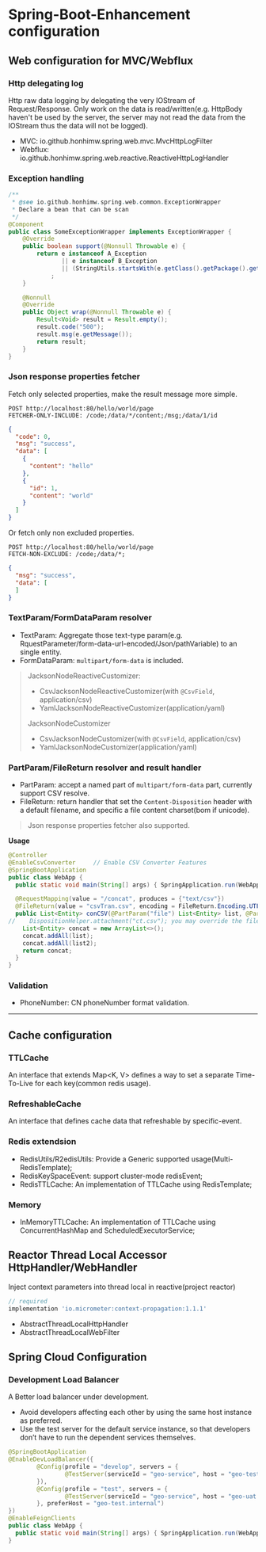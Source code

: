 # Spring-Boot-Enhancement configuration

## Web configuration for MVC/Webflux

### Http delegating log

Http raw data logging by delegating the very IOStream of Request/Response. Only work on the data is read/written(e.g.
HttpBody haven't be used by the server, the server may not read the data from the IOStream thus the data will not be
logged).

- MVC: io.github.honhimw.spring.web.mvc.MvcHttpLogFilter
- Webflux: io.github.honhimw.spring.web.reactive.ReactiveHttpLogHandler

### Exception handling

```java
/**
 * @see io.github.honhimw.spring.web.common.ExceptionWrapper
 * Declare a bean that can be scan
 */
@Component
public class SomeExceptionWrapper implements ExceptionWrapper {
    @Override
    public boolean support(@Nonnull Throwable e) {
        return e instanceof A_Exception
               || e instanceof B_Exception
               || (StringUtils.startsWith(e.getClass().getPackage().getName(), "org.example.exce"))
            ;
    }

    @Nonnull
    @Override
    public Object wrap(@Nonnull Throwable e) {
        Result<Void> result = Result.empty();
        result.code("500");
        result.msg(e.getMessage());
        return result;
    }
}
```

### Json response properties fetcher

Fetch only selected properties, make the result message more simple.

```http request
POST http://localhost:80/hello/world/page
FETCHER-ONLY-INCLUDE: /code;/data/*/content;/msg;/data/1/id
```

```json
{
  "code": 0,
  "msg": "success",
  "data": [
    {
      "content": "hello"
    },
    {
      "id": 1,
      "content": "world"
    }
  ]
}
```

Or fetch only non excluded properties.

```http request
POST http://localhost:80/hello/world/page
FETCH-NON-EXCLUDE: /code;/data/*;
```

```json
{
  "msg": "success",
  "data": [
  ]
}
```

### TextParam/FormDataParam resolver

- TextParam: Aggregate those text-type param(e.g. RquestParameter/form-data-url-encoded/Json/pathVariable) to an single
  entity.
- FormDataParam: `multipart/form-data` is included.

> JacksonNodeReactiveCustomizer:
> * CsvJacksonNodeReactiveCustomizer(with `@CsvField`, application/csv)
> * YamlJacksonNodeReactiveCustomizer(application/yaml)
>
> JacksonNodeCustomizer
> * CsvJacksonNodeCustomizer(with `@CsvField`, application/csv)
> * YamlJacksonNodeCustomizer(application/yaml)

### PartParam/FileReturn resolver and result handler

- PartParam: accept a named part of `multipart/form-data` part, currently support CSV resolve.
- FileReturn: return handler that set the `Content-Disposition` header with a default filename, and specific a file content charset(bom if unicode).

> Json response properties fetcher also supported.

**Usage**
```java
@Controller
@EnableCsvConverter     // Enable CSV Converter Features
@SpringBootApplication
public class WebApp {
  public static void main(String[] args) { SpringApplication.run(WebApp.class, args); }

  @RequestMapping(value = "/concat", produces = {"text/csv"})
  @FileReturn(value = "csvTran.csv", encoding = FileReturn.Encoding.UTF_8_BOM)
  public List<Entity> conCSV(@PartParam("file") List<Entity> list, @PartParam("file2") List<Entity> list2) {
//    DispositionHelper.attachment("ct.csv"); you may override the filename by setting 'Content-Disposition' manually
    List<Entity> concat = new ArrayList<>();
    concat.addAll(list);
    concat.addAll(list2);
    return concat;
  }
}
```

### Validation

- PhoneNumber: CN phoneNumber format validation.

---

## Cache configuration

### TTLCache

An interface that extends Map<K, V> defines a way to set a separate Time-To-Live for each key(common redis usage).

### RefreshableCache

An interface that defines cache data that refreshable by specific-event.

### Redis extendsion

- RedisUtils/R2edisUtils: Provide a Generic supported usage(Multi-RedisTemplate);
- RedisKeySpaceEvent: support cluster-mode redisEvent;
- RedisTTLCache: An implementation of TTLCache using RedisTemplate;

### Memory

- InMemoryTTLCache: An implementation of TTLCache using ConcurrentHashMap and ScheduledExecutorService;

## Reactor Thread Local Accessor HttpHandler/WebHandler

Inject context parameters into thread local in reactive(project reactor)

```groovy
// required
implementation 'io.micrometer:context-propagation:1.1.1'
```

- AbstractThreadLocalHttpHandler
- AbstractThreadLocalWebFilter

## Spring Cloud Configuration

### Development Load Balancer

A Better load balancer under development.
- Avoid developers affecting each other by using the same host instance as preferred.
- Use the test server for the default service instance, so that developers don’t have to run the dependent services themselves.

```java
@SpringBootApplication
@EnableDevLoadBalancer({
        @Config(profile = "develop", servers = {
                @TestServer(serviceId = "geo-service", host = "geo-test.internal", port = 8080)
        }),
        @Config(profile = "test", servers = {
                @TestServer(serviceId = "geo-service", host = "geo-uat.cloud", port = 443, secure = true),
        }, preferHost = "geo-test.internal")
})
@EnableFeignClients
public class WebApp {
  public static void main(String[] args) { SpringApplication.run(WebApp.class, args); }
}
```